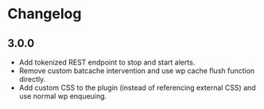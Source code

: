 # Changelog

## 3.0.0

- Add tokenized REST endpoint to stop and start alerts.
- Remove custom batcache intervention and use wp cache flush function directly.
- Add custom CSS to the plugin (instead of referencing external CSS) and use normal wp enqueuing.
